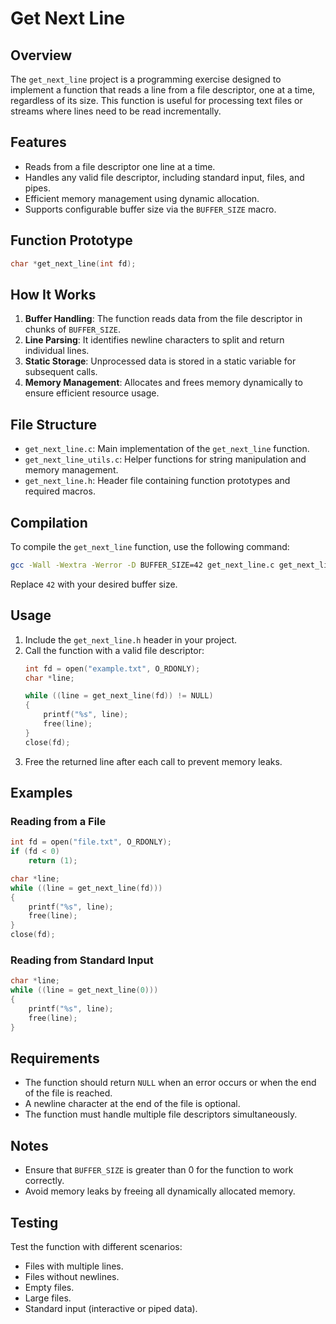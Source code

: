 # Get Next Line

## Overview
The `get_next_line` project is a programming exercise designed to implement a function that reads a line from a file descriptor, one at a time, regardless of its size. This function is useful for processing text files or streams where lines need to be read incrementally.

## Features
- Reads from a file descriptor one line at a time.
- Handles any valid file descriptor, including standard input, files, and pipes.
- Efficient memory management using dynamic allocation.
- Supports configurable buffer size via the `BUFFER_SIZE` macro.

## Function Prototype
```c
char *get_next_line(int fd);
```

## How It Works
1. **Buffer Handling**: The function reads data from the file descriptor in chunks of `BUFFER_SIZE`.
2. **Line Parsing**: It identifies newline characters to split and return individual lines.
3. **Static Storage**: Unprocessed data is stored in a static variable for subsequent calls.
4. **Memory Management**: Allocates and frees memory dynamically to ensure efficient resource usage.

## File Structure
- `get_next_line.c`: Main implementation of the `get_next_line` function.
- `get_next_line_utils.c`: Helper functions for string manipulation and memory management.
- `get_next_line.h`: Header file containing function prototypes and required macros.

## Compilation
To compile the `get_next_line` function, use the following command:
```bash
gcc -Wall -Wextra -Werror -D BUFFER_SIZE=42 get_next_line.c get_next_line_utils.c -o get_next_line
```
Replace `42` with your desired buffer size.

## Usage
1. Include the `get_next_line.h` header in your project.
2. Call the function with a valid file descriptor:
   ```c
   int fd = open("example.txt", O_RDONLY);
   char *line;

   while ((line = get_next_line(fd)) != NULL)
   {
       printf("%s", line);
       free(line);
   }
   close(fd);
   ```
3. Free the returned line after each call to prevent memory leaks.

## Examples
### Reading from a File
```c
int fd = open("file.txt", O_RDONLY);
if (fd < 0)
    return (1);

char *line;
while ((line = get_next_line(fd)))
{
    printf("%s", line);
    free(line);
}
close(fd);
```

### Reading from Standard Input
```c
char *line;
while ((line = get_next_line(0)))
{
    printf("%s", line);
    free(line);
}
```

## Requirements
- The function should return `NULL` when an error occurs or when the end of the file is reached.
- A newline character at the end of the file is optional.
- The function must handle multiple file descriptors simultaneously.

## Notes
- Ensure that `BUFFER_SIZE` is greater than 0 for the function to work correctly.
- Avoid memory leaks by freeing all dynamically allocated memory.

## Testing
Test the function with different scenarios:
- Files with multiple lines.
- Files without newlines.
- Empty files.
- Large files.
- Standard input (interactive or piped data).
